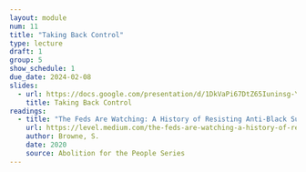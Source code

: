 ```yaml
---
layout: module
num: 11
title: "Taking Back Control"
type: lecture
draft: 1
group: 5
show_schedule: 1
due_date: 2024-02-08
slides:
  - url: https://docs.google.com/presentation/d/1DkVaPi67DtZ65Iuninsg-YkoHMevXCxJAIXj8VU4O3w/edit?usp=share_link
    title: Taking Back Control
readings:
  - title: "The Feds Are Watching: A History of Resisting Anti-Black Surveillance"
    url: https://level.medium.com/the-feds-are-watching-a-history-of-resisting-anti-black-surveillance-b2242d6ceaad
    author: Browne, S.
    date: 2020
    source: Abolition for the People Series
---
```

